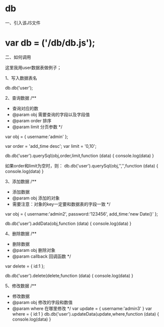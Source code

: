 # db

一、引入该JS文件

# var db = ('/db/db.js');

二、如何调用

这里我用user数据表做例子；

1、写入数据表名

db.db('user');

2、查询数据
/**
  * 查询对应的数
  * @param obj 需要查询的字段以及字段值
  * @param order 排序
  * @param limit 分页参数
*/

var obj = {
  username:'admin'
};

var order = 'add_time desc';
var limit = '0,10';

db.db('user').querySql(obj,order,limit,function (data) {
    console.log(data)
}

如果order和limit为空时，则：
db.db('user').querySql(obj,'','',function (data) {
    console.log(data)
}

3、添加数据
/**
  * 添加数据
  * @param obj  添加的对象
  * 需要注意：对象的key一定要和数据表的字段一致
  */

var obj = {
  username:'admin2',
  password:'123456',
  add_time:'new Date()'
};

db.db('user').addData(obj,function (data) {
    console.log(data)
}

4、删除数据
/**
  * 删除数据
  * @param obj 删除对象
  * @param callback 回调函数
  */
     
var delete = {
    id:1
};

db.db('user').delete(delete,function (data) {
    console.log(data)
}

5、修改数据
/**
  * 修改数据
  * @param obj  修改的字段和数值
  * @param where 在哪里修改
  */
var update = {
    username:'admin3'
}
var where = {
  id:1
}
db.db('user').updateData(update,where,function (data) {
    console.log(data)
}

